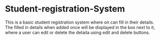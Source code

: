 # Student-registration-System
This is a basic student registration system where on can fill in their details. The filled in details when added once will be displayed in the box next to it, where a user can edit or delete the detaila using edit and delete buttons. 
